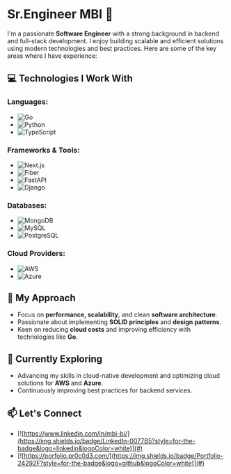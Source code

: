 #  Sr.Engineer MBI 👋

I'm a passionate **Software Engineer** with a strong background in backend and full-stack development. I enjoy building scalable and efficient solutions using modern technologies and best practices. Here are some of the key areas where I have experience:

## 💻 Technologies I Work With

### Languages:
- ![Go](https://img.shields.io/badge/Go-00ADD8?style=for-the-badge&logo=go&logoColor=white)
- ![Python](https://img.shields.io/badge/Python-3776AB?style=for-the-badge&logo=python&logoColor=white)
- ![TypeScript](https://img.shields.io/badge/TypeScript-3178C6?style=for-the-badge&logo=typescript&logoColor=white)

### Frameworks & Tools:
- ![Next.js](https://img.shields.io/badge/Next.js-000000?style=for-the-badge&logo=next.js&logoColor=white)
- ![Fiber](https://img.shields.io/badge/Fiber-00ADD8?style=for-the-badge&logo=fiber&logoColor=white)
- ![FastAPI](https://img.shields.io/badge/FastAPI-009688?style=for-the-badge&logo=fastapi&logoColor=white)
- ![Django](https://img.shields.io/badge/Django-092E20?style=for-the-badge&logo=django&logoColor=white)

### Databases:
- ![MongoDB](https://img.shields.io/badge/MongoDB-4EA94B?style=for-the-badge&logo=mongodb&logoColor=white)
- ![MySQL](https://img.shields.io/badge/MySQL-4479A1?style=for-the-badge&logo=mysql&logoColor=white)
- ![PostgreSQL](https://img.shields.io/badge/PostgreSQL-316192?style=for-the-badge&logo=postgresql&logoColor=white)

### Cloud Providers:
- ![AWS](https://img.shields.io/badge/AWS-232F3E?style=for-the-badge&logo=amazon-aws&logoColor=white)
- ![Azure](https://img.shields.io/badge/Azure-0078D4?style=for-the-badge&logo=microsoft-azure&logoColor=white)

## 🚀 My Approach
- Focus on **performance, scalability**, and clean **software architecture**.
- Passionate about implementing **SOLID principles** and **design patterns**.
- Keen on reducing **cloud costs** and improving efficiency with technologies like **Go**.

## 🌱 Currently Exploring
- Advancing my skills in cloud-native development and optimizing cloud solutions for **AWS** and **Azure**.
- Continuously improving best practices for backend services.

## 📫 Let's Connect
- [![https://www.linkedin.com/in/mbi-bi/](https://img.shields.io/badge/LinkedIn-0077B5?style=for-the-badge&logo=linkedin&logoColor=white)](#)
- [![https://porfolio.pr0c0d3.com/](https://img.shields.io/badge/Portfolio-24292F?style=for-the-badge&logo=github&logoColor=white)](#)

